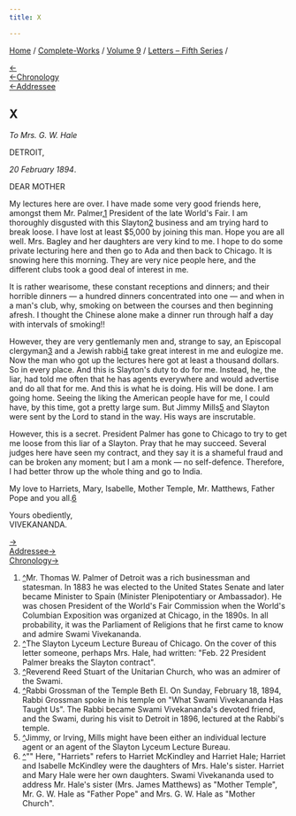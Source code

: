 ```yaml
---
title: X

---
```

<div>

[Home](../../../index.htm) / [Complete-Works](../../complete_works.htm)
/ [Volume 9](../volume_9_contents.htm) / [Letters – Fifth
Series](letters_fifth_series_contents.htm) /

[←](009_mother.htm)  
[←Chronology](009_mother.htm)  
[←Addressee](009_mother.htm)

## X

*To Mrs. G. W. Hale*

DETROIT,

*20 February 1894*.

DEAR MOTHER

My lectures here are over. I have made some very good friends here,
amongst them Mr. Palmer,[1](#fn1) President of the late World's Fair. I
am thoroughly disgusted with this Slayton[2](#fn2) business and am
trying hard to break loose. I have lost at least $5,000 by joining this
man. Hope you are all well. Mrs. Bagley and her daughters are very kind
to me. I hope to do some private lecturing here and then go to Ada and
then back to Chicago. It is snowing here this morning. They are very
nice people here, and the different clubs took a good deal of interest
in me.

It is rather wearisome, these constant receptions and dinners; and their
horrible dinners — a hundred dinners concentrated into one — and when in
a man's club, why, smoking on between the courses and then beginning
afresh. I thought the Chinese alone make a dinner run through half a day
with intervals of smoking!!

However, they are very gentlemanly men and, strange to say, an Episcopal
clergyman[3](#fn3) and a Jewish rabbi[4](#fn4) take great interest in me
and eulogize me. Now the man who got up the lectures here got at least a
thousand dollars. So in every place. And this is Slayton's duty to do
for me. Instead, he, the liar, had told me often that he has agents
everywhere and would advertise and do all that for me. And this is what
he is doing. His will be done. I am going home. Seeing the liking the
American people have for me, I could have, by this time, got a pretty
large sum. But Jimmy Mills[5](#fn5) and Slayton were sent by the Lord to
stand in the way. His ways are inscrutable.

However, this is a secret. President Palmer has gone to Chicago to try
to get me loose from this liar of a Slayton. Pray that he may succeed.
Several judges here have seen my contract, and they say it is a shameful
fraud and can be broken any moment; but I am a monk — no self-defence.
Therefore, I had better throw up the whole thing and go to India.

My love to Harriets, Mary, Isabelle, Mother Temple, Mr. Matthews, Father
Pope and you all.[6](#fn6)

  

Yours obediently,  
VIVEKANANDA.

[→](011_mother.htm)  
[Addressee→](011_mother.htm)  
[Chronology→](011_mother.htm)

</div>

1.  [^](#fn1_1)Mr. Thomas W. Palmer of Detroit was a rich businessman
    and statesman. In 1883 he was elected to the United States Senate
    and later became Minister to Spain (Minister Plenipotentiary or
    Ambassador). He was chosen President of the World's Fair Commission
    when the World's Columbian Exposition was organized at Chicago, in
    the 1890s. In all probability, it was the Parliament of Religions
    that he first came to know and admire Swami Vivekananda.
2.  [^](#fn2_1)The Slayton Lyceum Lecture Bureau of Chicago. On the
    cover of this letter someone, perhaps Mrs. Hale, had written: "Feb.
    22 President Palmer breaks the Slayton contract".
3.  [^](#fn3_1)Reverend Reed Stuart of the Unitarian Church, who was an
    admirer of the Swami.
4.  [^](#fn4_1)Rabbi Grossman of the Temple Beth El. On Sunday, February
    18, 1894, Rabbi Grossman spoke in his temple on "What Swami
    Vivekananda Has Taught Us". The Rabbi became Swami Vivekananda's
    devoted friend, and the Swami, during his visit to Detroit in 1896,
    lectured at the Rabbi's temple.
5.  [^](#fn5_1)Jimmy, or Irving, Mills might have been either an
    individual lecture agent or an agent of the Slayton Lyceum Lecture
    Bureau.
6.  [^](#fn6_1)"" Here, "Harriets" refers to Harriet McKindley and
    Harriet Hale; Harriet and Isabelle McKindley were the daughters of
    Mrs. Hale's sister. Harriet and Mary Hale were her own daughters.
    Swami Vivekananda used to address Mr. Hale's sister (Mrs. James
    Matthews) as "Mother Temple", Mr. G. W. Hale as "Father Pope" and
    Mrs. G. W. Hale as "Mother Church".
